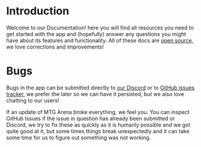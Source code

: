 # Introduction

Welcome to our Documentation! here you will find all resources you need to get started with the app and (hopefully) answer any questions you might have about its features and functionality. All of these docs are [open source](https://github.com/mtgatool/mtgatool-web/), we love corrections and improvements!

# Bugs

Bugs in the app can be submitted directly to [our Discord](https://discord.gg/K9bPkJy) or to [GitHub issues tracker](https://github.com/Manuel-777/MTG-Arena-Tool/issues), we prefer the later so we can have it persisted, but we also love chatting to our users!

If an update of MTG Arena broke everything, we feel you. You can inspect GitHub Issues if the issue in question has already been submitted or Discord, we try to fix these as quickly as it is humanly possible and we got quite good at it, but some times things break unexpectedly and it can take some time for us to figure out something was not working.

